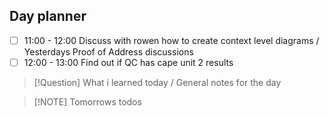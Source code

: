 ## Day planner

- [ ] 11:00 - 12:00 Discuss with rowen how to create context level diagrams / Yesterdays Proof of Address discussions
- [ ] 12:00 - 13:00 Find out if QC has cape unit 2 results

> [!Question] What i learned today / General notes for the day

> [!NOTE] Tomorrows todos
